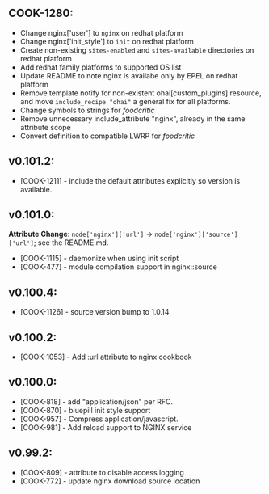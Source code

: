 ## COOK-1280:

* Change nginx['user'] to `nginx` on redhat platform
* Change nginx['init_style'] to `init` on redhat platform
* Create non-existing `sites-enabled` and `sites-available` directories on redhat platform
* Add redhat family platforms to supported OS list
* Update README to note nginx is availabe only by EPEL on redhat platform
* Remove template notify for non-existent ohai[custom_plugins] resource, and move `include_recipe "ohai"` a general fix for all platforms.
* Change symbols to strings for *foodcritic*
* Remove unnecessary include_attribute "nginx", already in the same attribute scope
* Convert definition to compatible LWRP for *foodcritic* 

## v0.101.2:

* [COOK-1211] - include the default attributes explicitly so version
is available.

## v0.101.0:

**Attribute Change**: `node['nginx']['url']` -> `node['nginx']['source']['url']`; see the README.md.

* [COOK-1115] - daemonize when using init script
* [COOK-477] - module compilation support in nginx::source

## v0.100.4:

* [COOK-1126] - source version bump to 1.0.14

## v0.100.2:

* [COOK-1053] - Add :url attribute to nginx cookbook

## v0.100.0:

* [COOK-818] - add "application/json" per RFC.
* [COOK-870] - bluepill init style support
* [COOK-957] - Compress application/javascript.
* [COOK-981] - Add reload support to NGINX service

## v0.99.2:

* [COOK-809] - attribute to disable access logging
* [COOK-772] - update nginx download source location
